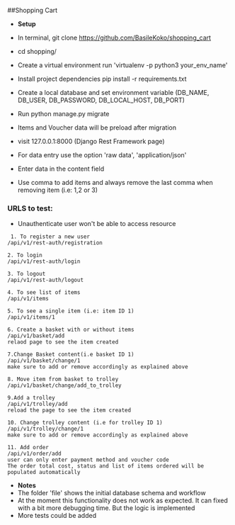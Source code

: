 ##Shopping Cart

- **Setup**

- In terminal, git clone https://github.com/BasileKoko/shopping_cart
- cd shopping/
- Create a virtual environment run 'virtualenv -p python3 your_env_name'
- Install project dependencies pip install -r requirements.txt
- Create a local database and set environment variable (DB_NAME, DB_USER, DB_PASSWORD, DB_LOCAL_HOST, DB_PORT)
- Run python manage.py migrate
- Items and Voucher data will be preload after migration
- visit 127.0.0.1:8000 (Django Rest Framework page)
- For data entry use the option 'raw data', 'application/json'
- Enter data in the content field
- Use comma to add items and always remove the last comma when removing item (i.e: 1,2 or 3) 

### URLS to test:
- Unauthenticate user won't be able to access resource
```
 1. To register a new user
/api/v1/rest-auth/registration

2. To login
/api/v1/rest-auth/login

3. To logout
/api/v1/rest-auth/logout

4. To see list of items
/api/v1/items

5. To see a single item (i.e: item ID 1)
/api/v1/items/1

6. Create a basket with or without items
/api/v1/basket/add
relaod page to see the item created

7.Change Basket content(i.e basket ID 1)
/api/v1/basket/change/1
make sure to add or remove accordingly as explained above

8. Move item from basket to trolley
/api/v1/basket/change/add_to_trolley

9.Add a trolley
/api/v1/trolley/add
reload the page to see the item created

10. Change trolley content (i.e for trolley ID 1)
/api/v1/trolley/change/1
make sure to add or remove accordingly as explained above

11. Add order
/api/v1/order/add
user can only enter payment method and voucher code
The order total cost, status and list of items ordered will be populated automatically

```

- **Notes**
- The folder 'file' shows the initial database schema and workflow
- At the moment this functionality does not work as expected.
It can fixed with a bit more debugging time.
But the logic is implemented
- More tests could be added 